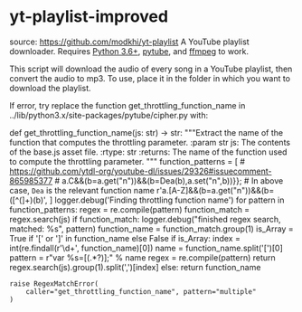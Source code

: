 # yt-playlist-improved
source: https://github.com/modkhi/yt-playlist
A YouTube playlist downloader. Requires [Python 3.6+](https://www.python.org/downloads/), [pytube](https://github.com/nficano/pytube), and [ffmpeg](https://www.ffmpeg.org/) to work.

This script will download the audio of every song in a YouTube playlist, then convert the audio to mp3. To use, place it in the folder in which you want to download the playlist.

If error, try replace the function get_throttling_function_name in ../lib/python3.x/site-packages/pytube/cipher.py with:

def get_throttling_function_name(js: str) -> str:
    """Extract the name of the function that computes the throttling parameter.
    :param str js:
        The contents of the base.js asset file.
    :rtype: str
    :returns:
        The name of the function used to compute the throttling parameter.
    """
    function_patterns = [
        # https://github.com/ytdl-org/youtube-dl/issues/29326#issuecomment-865985377
        # a.C&&(b=a.get("n"))&&(b=Dea(b),a.set("n",b))}};
        # In above case, `Dea` is the relevant function name
        r'a\.[A-Z]&&\(b=a\.get\("n"\)\)&&\(b=([^(]+)\(b\)',
    ]
    logger.debug('Finding throttling function name')
    for pattern in function_patterns:
        regex = re.compile(pattern)
        function_match = regex.search(js)
        if function_match:
            logger.debug("finished regex search, matched: %s", pattern)
            function_name = function_match.group(1)
            is_Array = True if '[' or ']' in function_name else False
            if is_Array:
                index = int(re.findall(r'\d+', function_name)[0])
                name = function_name.split('[')[0]
                pattern = r"var %s=\[(.*?)\];" % name
                regex = re.compile(pattern)
                return regex.search(js).group(1).split(',')[index]
            else:
                return function_name

    raise RegexMatchError(
        caller="get_throttling_function_name", pattern="multiple"
    )
